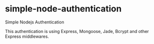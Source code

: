# simple-node-authentication
Simple Nodejs Authentication

This authentication is using
Express, Mongoose, Jade, Bcrypt and other Express middlewares.
